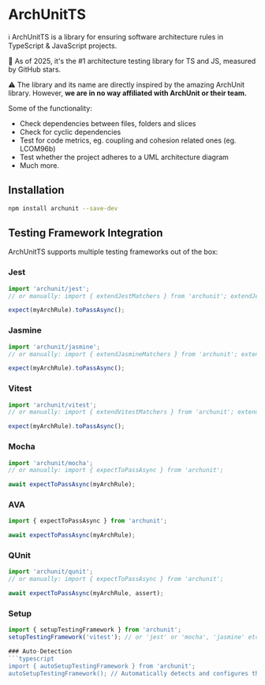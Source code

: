 # ArchUnitTS

ℹ️ ArchUnitTS is a library for ensuring software architecture rules in TypeScript & JavaScript projects.

💚 As of 2025, it's the #1 architecture testing library for TS and JS, measured by GitHub stars.

⚠️ The library and its name are directly inspired by the amazing ArchUnit library. However, **we are in no way affiliated with ArchUnit or their team.**

Some of the functionality:

- Check dependencies between files, folders and slices
- Check for cyclic dependencies
- Test for code metrics, eg. coupling and cohesion related ones (eg. LCOM96b)
- Test whether the project adheres to a UML architecture diagram
- Much more.

## Installation

```bash
npm install archunit --save-dev
```

## Testing Framework Integration

ArchUnitTS supports multiple testing frameworks out of the box:

### Jest

```typescript
import 'archunit/jest';
// or manually: import { extendJestMatchers } from 'archunit'; extendJestMatchers();

expect(myArchRule).toPassAsync();
```

### Jasmine

```typescript
import 'archunit/jasmine';
// or manually: import { extendJasmineMatchers } from 'archunit'; extendJasmineMatchers();

expect(myArchRule).toPassAsync();
```

### Vitest

```typescript
import 'archunit/vitest';
// or manually: import { extendVitestMatchers } from 'archunit'; extendVitestMatchers();

expect(myArchRule).toPassAsync();
```

### Mocha

```typescript
import 'archunit/mocha';
// or manually: import { expectToPassAsync } from 'archunit';

await expectToPassAsync(myArchRule);
```

### AVA

```typescript
import { expectToPassAsync } from 'archunit';

await expectToPassAsync(myArchRule);
```

### QUnit

```typescript
import 'archunit/qunit';
// or manually: import { expectToPassAsync } from 'archunit';

await expectToPassAsync(myArchRule, assert);
```

### Setup

````typescript
import { setupTestingFramework } from 'archunit';
setupTestingFramework('vitest'); // or 'jest' or 'mocha', 'jasmine' etc.

### Auto-Detection
```typescript
import { autoSetupTestingFramework } from 'archunit';
autoSetupTestingFramework(); // Automatically detects and configures the framework
````
